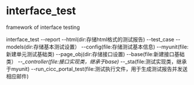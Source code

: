 # interface_test
framework of interface testing

interface_test
    --report
        --html(dir:存储html格式的测试报告)
    --test_case
        --models(dir:存储基本测试设置）
            --config(file:存储测试基本信息)
            --myunit(file:新建单元测试基础类)
        --page_obj(dir:存储接口设置)
            --base(file:新建接口基础类）
            --*_controller(file:接口实现类，继承于base)
        --*_sta(file:测试实现类，继承于myunit)
    --run_cicc_portal_test(file:测试执行文件，用于生成测试报告并发送相应邮件)
